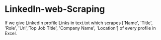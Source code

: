 # LinkedIn-web-Scraping

If we give LinkedIn profile Links in text.txt which scrapes ['Name', 'Title', 'Role', 'Url','Top Job Title', 'Company Name', 'Location'] of every profile in Excel.
